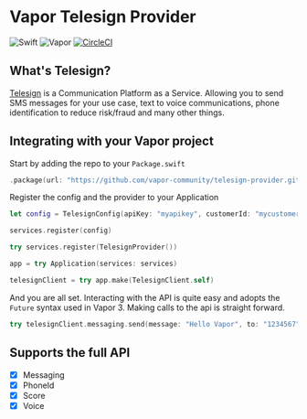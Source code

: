 # Vapor Telesign Provider

![Swift](http://img.shields.io/badge/swift-4.1-brightgreen.svg)
![Vapor](http://img.shields.io/badge/vapor-3.0-brightgreen.svg)
[![CircleCI](https://circleci.com/gh/vapor-community/telesign-provider/tree/master.svg?style=svg)](https://circleci.com/gh/vapor-community/telesign-provider/tree/master)


## What's Telesign?
[Telesign][telesign_home] is a Communication Platform as a Service. Allowing you to send SMS messages for your use case, text to voice communications, phone identification to reduce risk/fraud and many other things.

## Integrating with your Vapor project
Start by adding the repo to your `Package.swift`

~~~~swift
.package(url: "https://github.com/vapor-community/telesign-provider.git", from: "2.0.0")
~~~~

Register the config and the provider to your Application
~~~~swift
let config = TelesignConfig(apiKey: "myapikey", customerId: "mycustomerId")

services.register(config)

try services.register(TelesignProvider())

app = try Application(services: services)

telesignClient = try app.make(TelesignClient.self)
~~~~

And you are all set. Interacting with the API is quite easy and adopts the `Future` syntax used in Vapor 3.
Making calls to the api is straight forward.
~~~~swift
try telesignClient.messaging.send(message: "Hello Vapor", to: "1234567", messageType: .ARN)
~~~~

## Supports the full API
* [x] Messaging
* [x] PhoneId
* [x] Score
* [x] Voice

[telesign_home]: https://www.telesign.com "Telesign"

